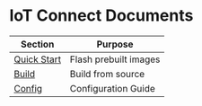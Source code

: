 # IoT Connect Documents

| Section                               | Purpose               |
|---------------------------------------|-----------------------|
| [Quick Start](./QuickStart/README.md) | Flash prebuilt images |
| [Build](./Build/README.md)            | Build from source     |
| [Config](./Config/README.md)          | Configuration Guide   |
